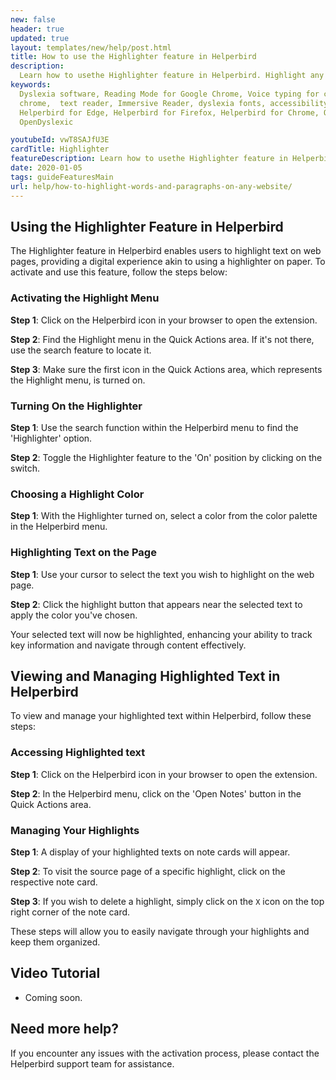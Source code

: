 ```yaml
---
new: false
header: true
updated: true
layout: templates/new/help/post.html
title: How to use the Highlighter feature in Helperbird
description:
  Learn how to usethe Highlighter feature in Helperbird. Highlight any word or paragraph on any website.
keywords:
  Dyslexia software, Reading Mode for Google Chrome, Voice typing for chrome, Text to speech for
  chrome,  text reader, Immersive Reader, dyslexia fonts, accessibility software, dyslexia software,
  Helperbird for Edge, Helperbird for Firefox, Helperbird for Chrome, Opendyslexic for Chrome,
  OpenDyslexic

youtubeId: vwT8SAJfU3E
cardTitle: Highlighter
featureDescription: Learn how to usethe Highlighter feature in Helperbird. Highlight any word or paragraph on any website.
date: 2020-01-05
tags: guideFeaturesMain
url: help/how-to-highlight-words-and-paragraphs-on-any-website/
---
```



## Using the Highlighter Feature in Helperbird

The Highlighter feature in Helperbird enables users to highlight text on web pages, providing a digital experience akin to using a highlighter on paper. To activate and use this feature, follow the steps below:

### Activating the Highlight Menu

**Step 1**: Click on the Helperbird icon in your browser to open the extension.

**Step 2**: Find the Highlight menu in the Quick Actions area. If it's not there, use the search feature to locate it.

**Step 3**: Make sure the first icon in the Quick Actions area, which represents the Highlight menu, is turned on.

### Turning On the Highlighter

**Step 1**: Use the search function within the Helperbird menu to find the 'Highlighter' option.

**Step 2**: Toggle the Highlighter feature to the 'On' position by clicking on the switch.

### Choosing a Highlight Color

**Step 1**: With the Highlighter turned on, select a color from the color palette in the Helperbird menu.

### Highlighting Text on the Page

**Step 1**: Use your cursor to select the text you wish to highlight on the web page.

**Step 2**: Click the highlight button that appears near the selected text to apply the color you've chosen.

Your selected text will now be highlighted, enhancing your ability to track key information and navigate through content effectively.



## Viewing and Managing Highlighted Text in Helperbird

To view and manage your highlighted text within Helperbird, follow these steps:

### Accessing Highlighted text

**Step 1**: Click on the Helperbird icon in your browser to open the extension.

**Step 2**: In the Helperbird menu, click on the 'Open Notes' button in the Quick Actions area.

### Managing Your Highlights

**Step 1**: A display of your highlighted texts on note cards will appear.

**Step 2**: To visit the source page of a specific highlight, click on the respective note card.

**Step 3**: If you wish to delete a highlight, simply click on the `X` icon on the top right corner of the note card.

These steps will allow you to easily navigate through your highlights and keep them organized.


## Video Tutorial

- Coming soon.



## Need more help?

If you encounter any issues with the activation process, please contact the Helperbird support team for assistance.



